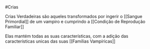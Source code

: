 #Crias 

Crias Verdadeiras são aqueles transformados por ingerir o [[Sangue Primordial]] de um vampiro e cumprindo a [[Condição de Reprodução Familiar]]

Elas mantém todas as suas características, com a adição das características unicas das suas [[Famílias Vampíricas]]

